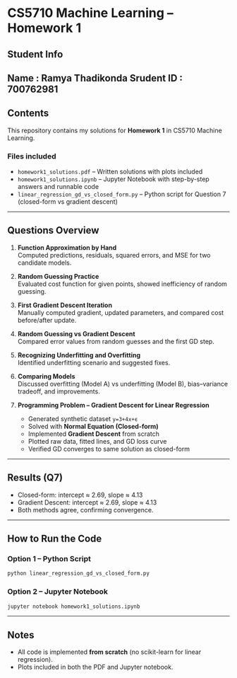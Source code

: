 # CS5710 Machine Learning – Homework 1

## Student Info
Name : Ramya Thadikonda
Srudent ID : 700762981
---

## Contents

This repository contains my solutions for **Homework 1** in CS5710 Machine Learning.

### Files included
- `homework1_solutions.pdf` – Written solutions with plots included
- `homework1_solutions.ipynb` – Jupyter Notebook with step-by-step answers and runnable code
- `linear_regression_gd_vs_closed_form.py` – Python script for Question 7 (closed-form vs gradient descent)

---

## Questions Overview

1. **Function Approximation by Hand**  
   Computed predictions, residuals, squared errors, and MSE for two candidate models.

2. **Random Guessing Practice**  
   Evaluated cost function for given points, showed inefficiency of random guessing.

3. **First Gradient Descent Iteration**  
   Manually computed gradient, updated parameters, and compared cost before/after update.

4. **Random Guessing vs Gradient Descent**  
   Compared error values from random guesses and the first GD step.

5. **Recognizing Underfitting and Overfitting**  
   Identified underfitting scenario and suggested fixes.

6. **Comparing Models**  
   Discussed overfitting (Model A) vs underfitting (Model B), bias–variance tradeoff, and improvements.

7. **Programming Problem – Gradient Descent for Linear Regression**  
   - Generated synthetic dataset `y=3+4x+ϵ`  
   - Solved with **Normal Equation (Closed-form)**  
   - Implemented **Gradient Descent** from scratch  
   - Plotted raw data, fitted lines, and GD loss curve  
   - Verified GD converges to same solution as closed-form

---

## Results (Q7)
- Closed-form: intercept ≈ 2.69, slope ≈ 4.13  
- Gradient Descent: intercept ≈ 2.69, slope ≈ 4.13  
- Both methods agree, confirming convergence.

---

## How to Run the Code

### Option 1 – Python Script
```bash
python linear_regression_gd_vs_closed_form.py
```

### Option 2 – Jupyter Notebook
```bash
jupyter notebook homework1_solutions.ipynb
```

---

## Notes
- All code is implemented **from scratch** (no scikit-learn for linear regression).  
- Plots included in both the PDF and Jupyter notebook.  

